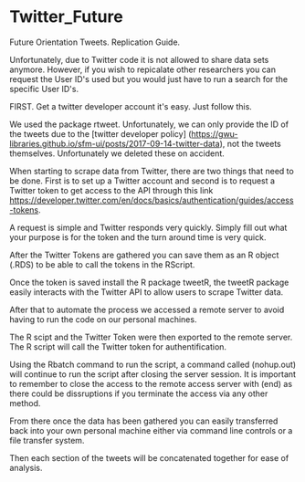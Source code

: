 # Twitter_Future
Future Orientation Tweets.
Replication Guide.

Unfortunately, due to Twitter code it is not allowed to share data sets anymore. However, if you wish to repicalate other researchers you can request the User ID's used but you would just have to run a search for the specific User ID's. 

FIRST. Get a twitter developer account it's easy. Just follow this. 

We used the package rtweet. Unfortunately, we can only provide the ID of the tweets due to the [twitter developer policy] (https://gwu-libraries.github.io/sfm-ui/posts/2017-09-14-twitter-data), not the tweets themselves. Unfortunately we deleted these on accident. 

When starting to scrape data from Twitter, there are two things that need to be done. First is to set up a Twitter account and second is to request a Twitter token to get access to the API through this link https://developer.twitter.com/en/docs/basics/authentication/guides/access-tokens.

A request is simple and Twitter responds very quickly. Simply fill out what your purpose is for the token and the turn around time is very quick. 

After the Twitter Tokens are gathered you can save them as an R object (.RDS) to be able to call the tokens in the RScript. 

Once the token is saved install the R package tweetR, the tweetR package easily interacts with the Twitter API to allow users to scrape Twitter data. 

After that to automate the process we accessed a remote server to avoid having to run the code on our personal machines. 

The R scipt and the Twitter Token were then exported to the remote server. The R script will call the Twitter token for authentification. 

Using the Rbatch command to run the script, a command called (nohup.out) will continue to run the script after closing the server session. It is important to remember to close the access to the remote access server with (end) as there could be dissruptions if you terminate the access via any other method. 

From there once the data has been gathered you can easily transferred back into your own personal machine either via command line controls or a file transfer system. 

Then each section of the tweets will be concatenated together for ease of analysis. 








